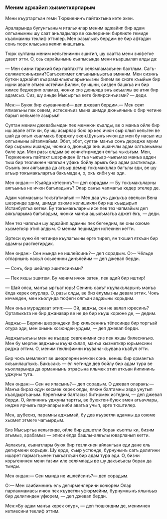 ### Меним аджайип хызметкярларым

Мени къуртаргъан геми Тюркиенинъ пайтахтына кете экен.

Араларында булунгъаным итальянлар меним аджайип бир адам олгъанымны шу саат анъладылар ве озьлеринен бирликте гемиде къалмамны теклиф эттилер.
Мен разылыкъ бердим ве бир афтадан сонъ тюрк ялысына келип янаштыкъ.

Тюрк султаны меним кельгенимни эшитип, шу саатта мени зияфетке давет этти.
О, озь сарайынынъ къапысында мени къаршылап алды да:

— Мен сизни тарихий бир пайтахтта селямламакънен бахтлым.
Сагъ-селяметсинъизми?Сагъселямет олгъанынъызгъа эминим.
Мен сизинъ бутюн аджайип къараманлыкъларынъызны билем ве сизге къыйын бир ишни авале этмек истейим.Билем, бу ишни, сизден башкъа ич бир кимсе беджерип оламаз, чюнки сиз дюньяда энъ акъыллы ве атик бир адамсыз.
Сиз, шу аньде Мысыргъа кете билирсинъизми? — деди.

Мен:— Буюк бир къуванчнен!— деп джевап бердим.— Мен сеят япмакъны пек севем, истесенъиз мына шимди дюньянынъ о бир четине барып кельмеге азырым!

Султан меним джевабымдан пек мемнюн къалды, ве о манъа ойле бир иш авале этти ки, бу иш асырлар бою эр кес ичюн сыр олып кельген ве шай да олып къалмакъ борджлу экен.Шунынъ ичюн де мен бу насыл иш олгъаныны айталмайым.
Эбет, эбет, султан манъа сонъ дередже муим бир сырыны ишанды, чюнки о, дюньяда энъ ишанчлы адам олгъанымны биле эди.
Мен разы олдым ве кечиктирмеден ёлгъа чыкътым.
Мен, Тюркиенинъ пайтахт шеэринден ёлгъа чыкъар-чыкъмаз манъа адден тыш бир тезликнен чапкъан уфакъ бойлу арыкъ бир адам расткельди.
Оыынъ эки аягъында да агъыр демир токъмакълар багълы эди, ве шу агъыр токъмакъларгъа бакъмадан, о, окъ киби уча эди.

Мен ондан:— Къайда кетесинъ?— деп сорадым.— Бу токъмакъларны аягъынъа не ичюн багъладынъ?
Олар санъа чапмагъа кедер этелер де.

Адам чапмасыны токътатмайып:— Мен даа учь дакъкъа эвельси Вена шеэринде эдим, шимди озюме келишикли бир иш къыдырып Истанбулгъа кетем.
Бу токъмакъларны исе пек тез чапмайым деп аякъларыма багъладым, чюнки манъа ашыкъмагъа аджет ёкъ, — деди.

Мен тез чапкъан шу аджайип адамны пек бегендим, ве оны озюме хызметкяр этип алдым.
О меним пешимден истекнен кетти.

Эртеси куню ёл четинде къулагъыны ерге тиреп, ян тюшип яткъан бир адамны расткетирдик.

Мен ондан:- Сен мында не ишлейсинъ?— деп сорадым.
О:— Чёльде отларнынъ насыл оськенини динълейим — деп джевап берди.

— Сонъ, бир шейлер эшитесинъми?

— Пек яхшы эшитем.
Бу меним ичюн затен, пек адий бир иштир!

— Шай олса, манъа ыргъат юрь!
Сенинъ сакът къулакъларынъ манъа ёлда керек олурлар.
О, разы олды, ве биз ёлумызны девам эттик.
Чокъ кечмеден, мен къолунда тюфеги олгъан авджыны корьдим.

Мен онъа мураджаат этип:—— Эй, авджы, сен не авлап юресинъ?
Орталыкъта не бир джанавар ве не де бир къуш корюне де, — дедим.

Авджы:— Берлин шеэриндеки бир кильсенинъ тёпесинде бир торгъай отура эди, мен онынъ козюнден урдым, — деп джевап берди.

Авджылыкъны мен не къадар севгенимни сиз пек яхшы билесинъиз.
Мен бу мергин авджыны къучакълап, манъа хызметкяр юрьмесини риджа эттим.
О, меним теклифимни къувана-къувана къабул этти.

Бир чокъ мемлекет ве шеэрлерни кечкен сонъ, кениш бир ормангъа якъынлаштыкъ.
Бакъсакъ — ёл четинде дев бойлу бир адам тура ве къолларында да орманнынъ этрафына ильмек этип аткъан йипининъ уджуны тута.

Мен ондан:— Сен не япасынъ?— деп сорадым.
О джевап оларакъ:— Манъа бираз одун кесмек керек олды, лякин балтамны эвде унутып къалдыргъаным.
Керегимни балтасыз битирмек истедим, — деп джевап берди.
О, йипининъ уджуны тартты, ве буюктен-буюк эмен агъачлары, индже ярчыкъ парчалары киби авагъа учып, ерге тюштилер.

Мен, шубесиз, парамны аджымай, бу дев къуветли адамны да озюме хызмет этмеге чагъырдым.

Биз Мысыргъа кельгенде, ойле бир дешетли боран къопты ки, бизим атымыз, арабамыз — эписи ёлда башлы-аякълы юварланып кетти.

Авлакъта, къанатлары буюк бир тезликнен айлангъан еди дане ель дегирмени корьдик.
Шу ерде, къыр устюнде, бурнунынъ сагъ делигини ишарет пармагъынен тыкъаткъан бир адам тура эди.
О, бизни корьгенинен мени тазим иле селямлады ве шу дакъкъасы боран да тынды.

Мен ондан:— Сен мында не ишлейсинъ?— деп сорадым.

О:— Мен саибимнинъ ель дегирменлерини кочюрем.Олар парланмамасы ичюн пек къуветли уфюрмейим, бурнумнынъ ялынъыз бир делигинден уфюрем, — деп джевап берди.

Мен:«Бу адам манъа керек олур», — деп тюшюндим де, менимнен кетмесини теклиф эттим.
